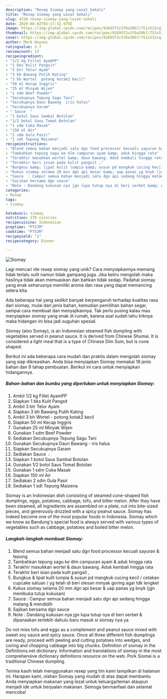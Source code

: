 ```yaml
---
description: "Resep Siomay yang Lezat Sekali"
title: "Resep Siomay yang Lezat Sekali"
slug: 4726-resep-siomay-yang-lezat-sekali
date: 2020-08-02T03:17:32.979Z
image: https://img-global.cpcdn.com/recipes/92695f2c5f0a30b7/751x532cq70/siomay-foto-resep-utama.jpg
thumbnail: https://img-global.cpcdn.com/recipes/92695f2c5f0a30b7/751x532cq70/siomay-foto-resep-utama.jpg
cover: https://img-global.cpcdn.com/recipes/92695f2c5f0a30b7/751x532cq70/siomay-foto-resep-utama.jpg
author: Mark Haynes
ratingvalue: 3.7
reviewcount: 13
recipeingredient:
- "1/2 kg Fillet AyamPP"
- "1 bks Kulit Pangsit"
- "3 btr Telur Ayam"
- "3 bh Bawang Putih Kating"
- "3 bh Wortel  potong kotak2 kecil"
- "50 ml Kecap Inggris"
- "25 ml Minyak Wijen"
- "1 sdm Beef Powder"
- "Secukupnya Tepung Sagu Tani"
- "Secukupnya Daun Bawang  iris halus"
- "Secukupnya Garam"
- " Sauce  "
- "1 botol Saus Sambal Botolan"
- "1/2 botol Saus Tomat Botolan"
- "1 sdm Cuka Masak"
- "150 ml Air"
- "2 sdm Gula Pasir"
- "1 sdt Tepung Maizena"
recipeinstructions:
- "Blend semua bahan menjadi satu dgn food processor kecuali sayuran &amp; tepung"
- "Tambahkan tepung sagu ke dlm campuran ayam &amp; aduk hingga rata"
- "Terakhir masukkan wortel &amp; daun bawang. Aduk kembali hingga rata"
- "Terakhir beri isian pada kulit pangsit ,"
- "Bungkus &amp; lipat kulit lumpia &amp; susun pd mangkuk cucing kecil / cetakan cupcake satuan / yg telah di beri olesan minyak goring agar tdk lengket"
- "Kukus siomay selama 20 min dgn api besar &amp; uap panas yg bnyk (jgn membuka tutup kukusan)"
- "Sauce  : Campur semua bahan menjadi satu dgn api sedang hingga matang &amp; mendidih"
- "Sajikan bersama dgn sauce"
- "Note : Dandang kukusan nya jgn lupa tutup nya di beri serbet &amp; dipanaskan terlebih dahulu baru masuk si siomay nya ya"
categories:
- Resep
tags:
- siomay

katakunci: siomay 
nutrition: 270 calories
recipecuisine: Indonesian
preptime: "PT27M"
cooktime: "PT53M"
recipeyield: "1"
recipecategory: Dinner

---
```



![Siomay](https://img-global.cpcdn.com/recipes/92695f2c5f0a30b7/751x532cq70/siomay-foto-resep-utama.jpg)

Lagi mencari ide resep siomay yang unik? Cara menyiapkannya memang tidak terlalu sulit namun tidak gampang juga. Jika keliru mengolah maka hasilnya tidak akan memuaskan dan bahkan tidak sedap. Padahal siomay yang enak seharusnya memiliki aroma dan rasa yang dapat memancing selera kita.

Ada beberapa hal yang sedikit banyak berpengaruh terhadap kualitas rasa dari siomay, mulai dari jenis bahan, kemudian pemilihan bahan segar, sampai cara membuat dan menyajikannya. Tak perlu pusing kalau mau menyiapkan siomay yang enak di rumah, karena asal sudah tahu triknya maka hidangan ini bisa jadi suguhan spesial.

Siomay (also Somay), is an Indonesian steamed fish dumpling with vegetables served in peanut sauce. It is derived from Chinese Shumai. It is considered a light meal that is a type of Chinese Dim Sum, but is cone shaped.


Berikut ini ada beberapa cara mudah dan praktis dalam mengolah siomay yang siap dikreasikan. Anda bisa menyiapkan Siomay memakai 18 jenis bahan dan 9 tahap pembuatan. Berikut ini cara untuk menyiapkan hidangannya.

<!--inarticleads1-->

##### Bahan-bahan dan bumbu yang diperlukan untuk menyiapkan Siomay:

1. Ambil 1/2 kg Fillet AyamPP
1. Siapkan 1 bks Kulit Pangsit
1. Ambil 3 btr Telur Ayam
1. Siapkan 3 bh Bawang Putih Kating
1. Ambil 3 bh Wortel - potong kotak2 kecil
1. Siapkan 50 ml Kecap Inggris
1. Gunakan 25 ml Minyak Wijen
1. Gunakan 1 sdm Beef Powder
1. Sediakan Secukupnya Tepung Sagu Tani
1. Gunakan Secukupnya Daun Bawang - iris halus
1. Siapkan Secukupnya Garam
1. Sediakan  Sauce  :
1. Siapkan 1 botol Saus Sambal Botolan
1. Gunakan 1/2 botol Saus Tomat Botolan
1. Gunakan 1 sdm Cuka Masak
1. Siapkan 150 ml Air
1. Sediakan 2 sdm Gula Pasir
1. Sediakan 1 sdt Tepung Maizena


Siomay is an Indonesian dish consisting of steamed cone-shaped fish dumplings, eggs, potatoes, cabbage, tofu, and bitter melon. After they have been steamed, all ingredients are assembled on a plate, cut into bite-sized pieces, and generously drizzled with a spicy peanut sauce. Siomay has indeed become one of the most popular foods in Indonesia. Siomay which we know as Bandung&#39;s special food is always served with various types of vegetables such as cabbage, potatoes and boiled bitter melon. 

<!--inarticleads2-->

##### Langkah-langkah membuat Siomay:

1. Blend semua bahan menjadi satu dgn food processor kecuali sayuran &amp; tepung
1. Tambahkan tepung sagu ke dlm campuran ayam &amp; aduk hingga rata
1. Terakhir masukkan wortel &amp; daun bawang. Aduk kembali hingga rata
1. Terakhir beri isian pada kulit pangsit ,
1. Bungkus &amp; lipat kulit lumpia &amp; susun pd mangkuk cucing kecil / cetakan cupcake satuan / yg telah di beri olesan minyak goring agar tdk lengket
1. Kukus siomay selama 20 min dgn api besar &amp; uap panas yg bnyk (jgn membuka tutup kukusan)
1. Sauce  : Campur semua bahan menjadi satu dgn api sedang hingga matang &amp; mendidih
1. Sajikan bersama dgn sauce
1. Note : Dandang kukusan nya jgn lupa tutup nya di beri serbet &amp; dipanaskan terlebih dahulu baru masuk si siomay nya ya


Do not miss tofu and eggs as a complement and peanut sauce mixed with sweet soy sauce and spicy sauce. Once all three different fish dumplings are ready, proceed with peeling and cutting potatoes into wedges, and coring and chopping cabbage into big chunks. Definition of siomay in the Definitions.net dictionary. Information and translations of siomay in the most comprehensive dictionary definitions resource on the web. Pork Siomai is a traditional Chinese dumpling. 

Terima kasih telah menggunakan resep yang tim kami tampilkan di halaman ini. Harapan kami, olahan Siomay yang mudah di atas dapat membantu Anda menyiapkan makanan yang lezat untuk keluarga/teman ataupun menjadi ide untuk berjualan makanan. Semoga bermanfaat dan selamat mencoba!

